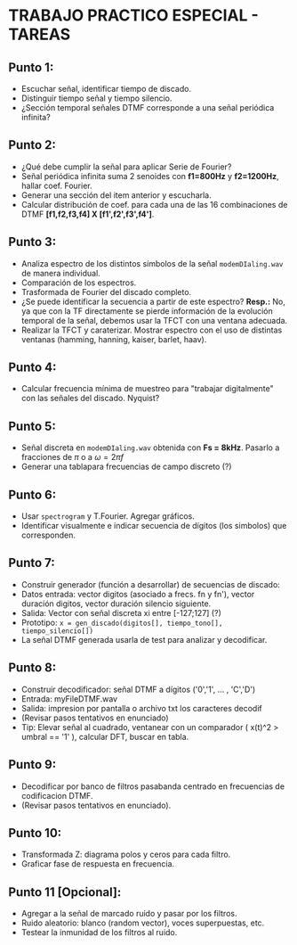 # TRABAJO PRACTICO ESPECIAL - TAREAS

## Punto 1:
  - Escuchar señal, identificar tiempo de discado.
  - Distinguir tiempo señal y tiempo silencio.
  - ¿Sección temporal señales DTMF corresponde a una señal periódica infinita?

## Punto 2:
  - ¿Qué debe cumplir la señal para aplicar Serie de Fourier?
  - Señal periódica infinita suma 2 senoides con **f1=800Hz** y **f2=1200Hz**, hallar coef. Fourier.
  - Generar una sección del item anterior y escucharla.
  - Calcular distribución de coef. para cada una de las 16 combinaciones de DTMF **[f1,f2,f3,f4] X [f1',f2',f3',f4']**.

## Punto 3:
  - Analiza espectro de los distintos símbolos de la señal `modemDIaling.wav` de manera individual.
  - Comparación de los espectros.
  - Trasformada de Fourier del discado completo.
  - ¿Se puede identificar la secuencia a partir de este espectro? **Resp.:** No, ya que con la TF directamente se pierde información de la evolución temporal de la señal, debemos usar la TFCT con una ventana adecuada.
  - Realizar la TFCT y caraterizar. Mostrar espectro con el uso de distintas ventanas (hamming, hanning, kaiser, barlet, haav).

## Punto 4:
  - Calcular frecuencia mínima de muestreo para "trabajar digitalmente" con las señales del discado. Nyquist?

## Punto 5:
  - Señal discreta en `modemDIaling.wav` obtenida con **Fs = 8kHz**. Pasarlo a fracciones de $\pi$ o a $\omega = 2 \pi f$
  - Generar una tablapara frecuencias de campo discreto (?)

## Punto 6:
  - Usar `spectrogram` y T.Fourier. Agregar gráficos.
  - Identificar visualmente e indicar secuencia de dígitos (los simbolos) que corresponden.

## Punto 7:
  - Construir generador (función a desarrollar) de secuencias de discado: 
  - Datos entrada: vector digitos (asociado a frecs. fn y fn'), vector duración digitos, vector duración silencio siguiente.
  - Salida: Vector con señal discreta xi entre [-127;127]  (?)
  - Prototipo: `x = gen_discado(digitos[], tiempo_tono[], tiempo_silencio[])`
  - La señal DTMF generada usarla de test para analizar y decodificar.

## Punto 8:
  - Construir decodificador: señal DTMF a dígitos ('0','1', ... , 'C','D')
  - Entrada: myFileDTMF.wav
  - Salida: impresion por pantalla o archivo txt los caracteres decodif
  - (Revisar pasos tentativos en enunciado)
  - Tip: Elevar señal al cuadrado, ventanear con un comparador ( x(t)^2 > umbral == '1' ), calcular DFT, buscar en tabla.

## Punto 9:
  - Decodificar por banco de filtros pasabanda centrado en frecuencias de codificacion DTMF. 
  - (Revisar pasos tentativos en enunciado).

## Punto 10:
  - Transformada Z: diagrama polos y ceros para cada filtro.
  - Graficar fase de respuesta en frecuencia.

## Punto 11 [Opcional]:
  - Agregar a la señal de marcado ruido y pasar por los filtros.
  - Ruido aleatorio: blanco (random vector), voces superpuestas, etc.
  - Testear la inmunidad de los filtros al ruido.
